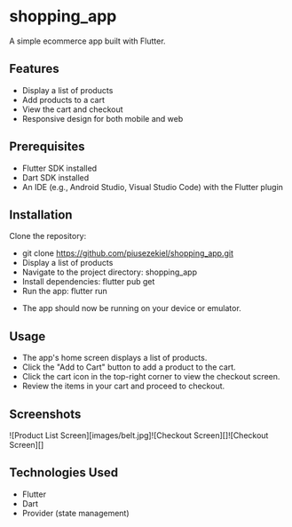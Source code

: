 # shopping_app
A simple ecommerce app built with Flutter.

## Features
- Display a list of products
- Add products to a cart
- View the cart and checkout
- Responsive design for both mobile and web
## Prerequisites
- Flutter SDK installed
- Dart SDK installed
- An IDE (e.g., Android Studio, Visual Studio Code) with the Flutter plugin
## Installation
Clone the repository:
- git clone https://github.com/piusezekiel/shopping_app.git	
- Display a list of products
- Navigate to the project directory: shopping_app
- Install dependencies: flutter pub get
- Run the app: flutter run
* The app should now be running on your device or emulator.

## Usage
* The app's home screen displays a list of products.
* Click the "Add to Cart" button to add a product to the cart.
* Click the cart icon in the top-right corner to view the checkout screen.
* Review the items in your cart and proceed to checkout.

## Screenshots
![Product List Screen][images/belt.jpg]![Checkout Screen][]![Checkout Screen][]

## Technologies Used
- Flutter
- Dart
- Provider (state management)
